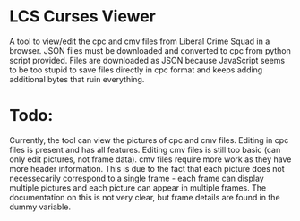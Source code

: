 # LCS Curses Viewer
 A tool to view/edit the cpc and cmv files from Liberal Crime Squad in a browser. JSON files must be downloaded and converted to cpc from python script provided.
 Files are downloaded as JSON because JavaScript seems to be too stupid to save files directly in cpc format and keeps adding additional bytes that ruin everything.
# Todo:
 Currently, the tool can view the pictures of cpc and cmv files. Editing in cpc files is present and has all features. 
 Editing cmv files is still too basic (can only edit pictures, not frame data). cmv files require more work as they have more 
 header information. This is due to the fact that each picture does not necessecarily correspond to a single frame - each frame can display multiple 
 pictures and each picture can appear in multiple frames. The documentation on this is not very clear, but frame details
 are found in the dummy variable.